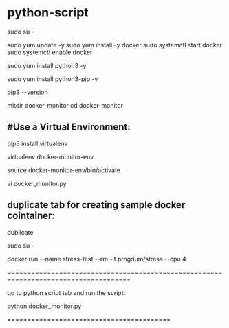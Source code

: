 # python-script

sudo su -

sudo yum update -y
sudo yum install -y docker
sudo systemctl start docker
sudo systemctl enable docker

sudo yum install python3 -y

sudo yum install python3-pip -y

pip3 --version

mkdir docker-monitor
cd docker-monitor

#Use a Virtual Environment: 
----------------------------

pip3 install virtualenv

virtualenv docker-monitor-env

source docker-monitor-env/bin/activate

vi docker_monitor.py


duplicate tab for creating sample docker cointainer:
-----------------------------------------------------

dublicate

sudo su -

docker run --name stress-test --rm -it progrium/stress --cpu 4


=====================================================================================

go to python script tab and run the script:

python docker_monitor.py



=========================================


